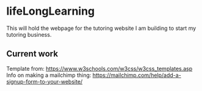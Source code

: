 # lifeLongLearning
This will hold the webpage for the tutoring website I am building to start my tutoring business.

## Current work
Template from: https://www.w3schools.com/w3css/w3css_templates.asp
Info on making a mailchimp thing: https://mailchimp.com/help/add-a-signup-form-to-your-website/
